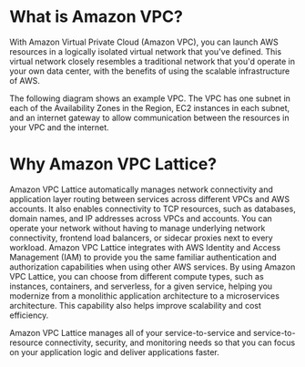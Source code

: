 # What is Amazon VPC?

With Amazon Virtual Private Cloud (Amazon VPC), you can launch AWS resources in a logically isolated virtual network that you've defined. This virtual network closely resembles a traditional network that you'd operate in your own data center, with the benefits of using the scalable infrastructure of AWS.

The following diagram shows an example VPC. The VPC has one subnet in each of the Availability Zones in the Region, EC2 instances in each subnet, and an internet gateway to allow communication between the resources in your VPC and the internet.

# Why Amazon VPC Lattice?

Amazon VPC Lattice automatically manages network connectivity and application layer routing between services across different VPCs and AWS accounts. It also enables connectivity to TCP resources, such as databases, domain names, and IP addresses across VPCs and accounts. You can operate your network without having to manage underlying network connectivity, frontend load balancers, or sidecar proxies next to every workload. Amazon VPC Lattice integrates with AWS Identity and Access Management (IAM) to provide you the same familiar authentication and authorization capabilities when using other AWS services. By using Amazon VPC Lattice, you can choose from different compute types, such as instances, containers, and serverless, for a given service, helping you modernize from a monolithic application architecture to a microservices architecture. This capability also helps improve scalability and cost efficiency.

Amazon VPC Lattice manages all of your service-to-service and service-to-resource connectivity, security, and monitoring needs so that you can focus on your application logic and deliver applications faster.
